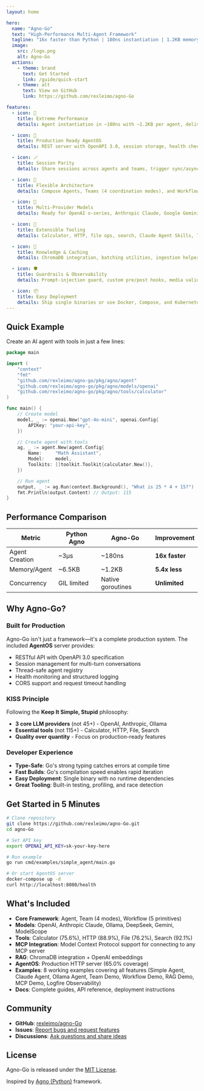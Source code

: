 ```yaml
---
layout: home

hero:
  name: "Agno-Go"
  text: "High-Performance Multi-Agent Framework"
  tagline: "16x faster than Python | 180ns instantiation | 1.2KB memory per agent"
  image:
    src: /logo.png
    alt: Agno-Go
  actions:
    - theme: brand
      text: Get Started
      link: /guide/quick-start
    - theme: alt
      text: View on GitHub
      link: https://github.com/rexleimo/agno-Go

features:
  - icon: 🚀
    title: Extreme Performance
    details: Agent instantiation in ~180ns with ~1.2KB per agent, delivering a 16× speedup over the Python runtime.

  - icon: 🤖
    title: Production Ready AgentOS
    details: REST server with OpenAPI 3.0, session storage, health checks, structured logging, CORS, request timeouts, and parity endpoints for summaries, reuse, and history filters.

  - icon: 🪄
    title: Session Parity
    details: Share sessions across agents and teams, trigger sync/async summaries, capture cache hits and cancellation reasons, and mirror Python's `stream_events` switches.

  - icon: 🧩
    title: Flexible Architecture
    details: Compose Agents, Teams (4 coordination modes), and Workflows (5 primitives) with inherited defaults, resumable checkpoints, and deterministic orchestration.

  - icon: 🔌
    title: Multi-Provider Models
    details: Ready for OpenAI o-series, Anthropic Claude, Google Gemini, DeepSeek, GLM, ModelScope, Ollama, Cohere, Groq, Together, OpenRouter, LM Studio, Vercel, Portkey, InternLM, and SambaNova.

  - icon: 🔧
    title: Extensible Tooling
    details: Calculator, HTTP, file ops, search, Claude Agent Skills, Tavily Reader/Search, Gmail mark-as-read, Jira worklogs, ElevenLabs voice, PPTX reader, plus MCP connectors.

  - icon: 💾
    title: Knowledge & Caching
    details: ChromaDB integration, batching utilities, ingestion helpers, and response caching to deduplicate identical model calls.

  - icon: 🛡️
    title: Guardrails & Observability
    details: Prompt-injection guard, custom pre/post hooks, media validation, SSE reasoning stream, and Logfire/OpenTelemetry tracing samples.

  - icon: 📦
    title: Easy Deployment
    details: Ship single binaries or use Docker, Compose, and Kubernetes manifests with ready-to-run deployment guides.
---
```


## Quick Example

Create an AI agent with tools in just a few lines:

```go
package main

import (
    "context"
    "fmt"
    "github.com/rexleimo/agno-go/pkg/agno/agent"
    "github.com/rexleimo/agno-go/pkg/agno/models/openai"
    "github.com/rexleimo/agno-go/pkg/agno/tools/calculator"
)

func main() {
    // Create model
    model, _ := openai.New("gpt-4o-mini", openai.Config{
        APIKey: "your-api-key",
    })

    // Create agent with tools
    ag, _ := agent.New(agent.Config{
        Name:     "Math Assistant",
        Model:    model,
        Toolkits: []toolkit.Toolkit{calculator.New()},
    })

    // Run agent
    output, _ := ag.Run(context.Background(), "What is 25 * 4 + 15?")
    fmt.Println(output.Content) // Output: 115
}
```

## Performance Comparison

| Metric | Python Agno | Agno-Go | Improvement |
|--------|-------------|---------|-------------|
| Agent Creation | ~3μs | ~180ns | **16x faster** |
| Memory/Agent | ~6.5KB | ~1.2KB | **5.4x less** |
| Concurrency | GIL limited | Native goroutines | **Unlimited** |

## Why Agno-Go?

### Built for Production

Agno-Go isn't just a framework—it's a complete production system. The included **AgentOS** server provides:

- RESTful API with OpenAPI 3.0 specification
- Session management for multi-turn conversations
- Thread-safe agent registry
- Health monitoring and structured logging
- CORS support and request timeout handling

### KISS Principle

Following the **Keep It Simple, Stupid** philosophy:

- **3 core LLM providers** (not 45+) - OpenAI, Anthropic, Ollama
- **Essential tools** (not 115+) - Calculator, HTTP, File, Search
- **Quality over quantity** - Focus on production-ready features

### Developer Experience

- **Type-Safe**: Go's strong typing catches errors at compile time
- **Fast Builds**: Go's compilation speed enables rapid iteration
- **Easy Deployment**: Single binary with no runtime dependencies
- **Great Tooling**: Built-in testing, profiling, and race detection

## Get Started in 5 Minutes

```bash
# Clone repository
git clone https://github.com/rexleimo/agno-Go.git
cd agno-Go

# Set API key
export OPENAI_API_KEY=sk-your-key-here

# Run example
go run cmd/examples/simple_agent/main.go

# Or start AgentOS server
docker-compose up -d
curl http://localhost:8080/health
```

## What's Included

- **Core Framework**: Agent, Team (4 modes), Workflow (5 primitives)
- **Models**: OpenAI, Anthropic Claude, Ollama, DeepSeek, Gemini, ModelScope
- **Tools**: Calculator (75.6%), HTTP (88.9%), File (76.2%), Search (92.1%)
- **MCP Integration**: Model Context Protocol support for connecting to any MCP server
- **RAG**: ChromaDB integration + OpenAI embeddings
- **AgentOS**: Production HTTP server (65.0% coverage)
- **Examples**: 8 working examples covering all features (Simple Agent, Claude Agent, Ollama Agent, Team Demo, Workflow Demo, RAG Demo, MCP Demo, Logfire Observability)
- **Docs**: Complete guides, API reference, deployment instructions

## Community

- **GitHub**: [rexleimo/agno-Go](https://github.com/rexleimo/agno-Go)
- **Issues**: [Report bugs and request features](https://github.com/rexleimo/agno-Go/issues)
- **Discussions**: [Ask questions and share ideas](https://github.com/rexleimo/agno-Go/discussions)

## License

Agno-Go is released under the [MIT License](https://github.com/rexleimo/agno-Go/blob/main/LICENSE).

Inspired by [Agno (Python)](https://github.com/agno-agi/agno) framework.
